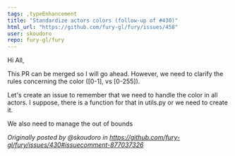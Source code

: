 ```yaml
---
tags: ,typeEnhancement
title: "Standardize actors colors (follow-up of #430)"
html_url: "https://github.com/fury-gl/fury/issues/458"
user: skoudoro
repo: fury-gl/fury
---
```


Hi All, 

This PR can be merged so I will go ahead. However, we need to clarify the rules concerning the color ([0-1], vs [0-255]).

Let's create an issue to remember that we need to handle the color in all actors. I suppose, there is a function for that in utils.py or we need to create it.

We also need to manage the out of bounds

_Originally posted by @skoudoro in https://github.com/fury-gl/fury/issues/430#issuecomment-877037326_